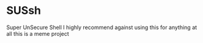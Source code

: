 # SUSsh
Super UnSecure Shell
I highly recommend against using this for anything at all this is a meme project
